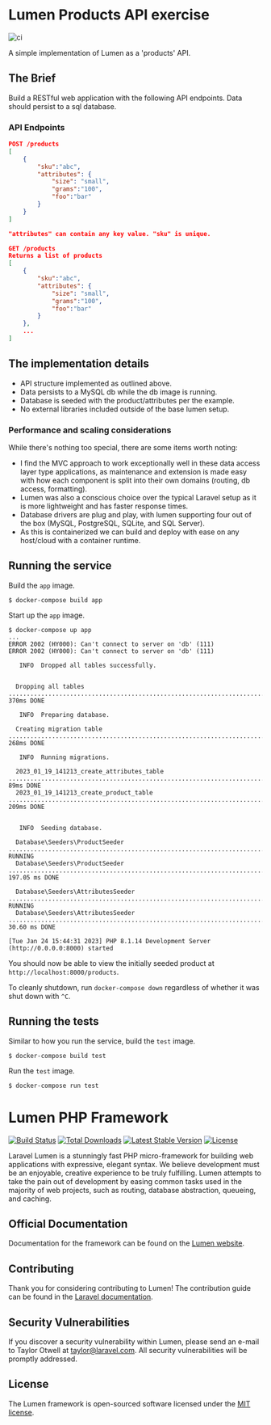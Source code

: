 # Lumen Products API exercise

![ci](https://github.com/Andbeav/lumen-products-api-exercise/actions/workflows/php.yml/badge.svg?branch=master)

A simple implementation of Lumen as a 'products' API.

## The Brief

Build a RESTful web application with the following API endpoints.
Data should persist to a sql database.

### API Endpoints

```json
POST /products
[
    {
        "sku":"abc",
        "attributes": {
            "size": "small",
            "grams":"100",
            "foo":"bar"
        }
    }
]

"attributes" can contain any key value. "sku" is unique.

GET /products
Returns a list of products
[
    {
        "sku":"abc",
        "attributes": {
            "size": "small",
            "grams":"100",
            "foo":"bar"
        }
    },
    ...
]
```

## The implementation details

* API structure implemented as outlined above.
* Data persists to a MySQL db while the db image is running.
* Database is seeded with the product/attributes per the example.
* No external libraries included outside of the base lumen setup.

### Performance and scaling considerations

While there's nothing too special, there are some items worth noting:

* I find the MVC approach to work exceptionally well in these data access layer type applications, as maintenance and extension is made easy with how each component is split into their own domains (routing, db access, formatting).
* Lumen was also a conscious choice over the typical Laravel setup as it is more lightweight and has faster response times.
* Database drivers are plug and play, with lumen supporting four out of the box (MySQL, PostgreSQL, SQLite, and SQL Server).
* As this is containerized we can build and deploy with ease on any host/cloud with a container runtime.

## Running the service

Build the `app` image.

```
$ docker-compose build app
```

Start up the `app` image.

```
$ docker-compose up app
...
ERROR 2002 (HY000): Can't connect to server on 'db' (111)
ERROR 2002 (HY000): Can't connect to server on 'db' (111)

   INFO  Dropped all tables successfully.


  Dropping all tables ................................................................................................................... 370ms DONE

   INFO  Preparing database.

  Creating migration table .............................................................................................................. 268ms DONE

   INFO  Running migrations.

  2023_01_19_141213_create_attributes_table .............................................................................................. 89ms DONE
  2023_01_19_141213_create_product_table ................................................................................................ 209ms DONE


   INFO  Seeding database.

  Database\Seeders\ProductSeeder ........................................................................................................... RUNNING
  Database\Seeders\ProductSeeder .................................................................................................... 197.05 ms DONE

  Database\Seeders\AttributesSeeder ........................................................................................................ RUNNING
  Database\Seeders\AttributesSeeder .................................................................................................. 30.60 ms DONE

[Tue Jan 24 15:44:31 2023] PHP 8.1.14 Development Server (http://0.0.0.0:8000) started
```
You should now be able to view the initially seeded product at `http://localhost:8000/products`.

To cleanly shutdown, run `docker-compose down` regardless of whether it was shut down with `^C`.

## Running the tests

Similar to how you run the service, build the `test` image.

```
$ docker-compose build test
```

Run the `test` image.

```
$ docker-compose run test
```

# Lumen PHP Framework

[![Build Status](https://travis-ci.org/laravel/lumen-framework.svg)](https://travis-ci.org/laravel/lumen-framework)
[![Total Downloads](https://img.shields.io/packagist/dt/laravel/lumen-framework)](https://packagist.org/packages/laravel/lumen-framework)
[![Latest Stable Version](https://img.shields.io/packagist/v/laravel/lumen-framework)](https://packagist.org/packages/laravel/lumen-framework)
[![License](https://img.shields.io/packagist/l/laravel/lumen)](https://packagist.org/packages/laravel/lumen-framework)

Laravel Lumen is a stunningly fast PHP micro-framework for building web applications with expressive, elegant syntax. We believe development must be an enjoyable, creative experience to be truly fulfilling. Lumen attempts to take the pain out of development by easing common tasks used in the majority of web projects, such as routing, database abstraction, queueing, and caching.

## Official Documentation

Documentation for the framework can be found on the [Lumen website](https://lumen.laravel.com/docs).

## Contributing

Thank you for considering contributing to Lumen! The contribution guide can be found in the [Laravel documentation](https://laravel.com/docs/contributions).

## Security Vulnerabilities

If you discover a security vulnerability within Lumen, please send an e-mail to Taylor Otwell at taylor@laravel.com. All security vulnerabilities will be promptly addressed.

## License

The Lumen framework is open-sourced software licensed under the [MIT license](https://opensource.org/licenses/MIT).
